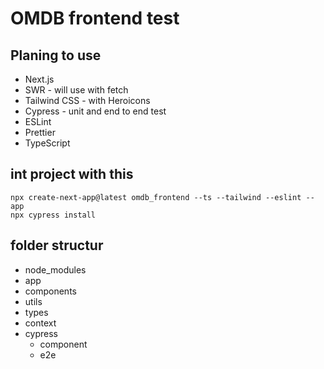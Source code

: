 # OMDB frontend test

## Planing to use

- Next.js
- SWR - will use with fetch
- Tailwind CSS - with Heroicons
- Cypress - unit and end to end test
- ESLint
- Prettier
- TypeScript

## int project with this

```
npx create-next-app@latest omdb_frontend --ts --tailwind --eslint --app
npx cypress install
```

## folder structur

- node_modules
- app
- components
- utils
- types
- context
- cypress
  - component
  - e2e
